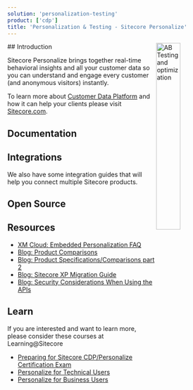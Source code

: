 ```yaml
---
solution: 'personalization-testing'
product: ['cdp']
title: 'Personalization & Testing - Sitecore Personalize'
---
```


<img src="/images/products/personalize/full-stack-AB-testing-optimization.svg" alt="AB Testing and optimization" width="33%" align="right" />
## Introduction

Sitecore Personalize brings together real-time behavioral insights and all your customer data so you can understand and engage every customer (and anonymous visitors) instantly.

To learn more about [Customer Data Platform](https://www.sitecore.com/products/customer-data-platform) and how it can help your clients please visit [Sitecore.com](https://www.sitecore.com/products/customer-data-platform).

## Documentation

<Row columns={3}>
<Link title="Overview" link="https://doc.sitecore.com/personalize/" />
<Link title="User Docs" link="https://doc.sitecore.com/personalize/en/users/sitecore-personalize/index-en.html" />
<Link title="Developer Docs" link="https://doc.sitecore.com/personalize/en/developers/api/index-en.html" />
<Link title="Knowledge Hub" link="https://sitecore.cdpknowledgehub.com/docs" />
</Row>

## Integrations

We also have some integration guides that will help you connect multiple Sitecore products.
<Row columns={2}>

<Link title="Integrating Sitecore SmartHub CDP with Sitecore XM" link="/learn/integrations/xm-smarthub-cdp" className="bg-theme-bg-alt" />
</Row>

## Open Source

<Row columns={3}>
<Repository framework="Npm" name="Sitecore CDP/Personalize Serializer" description="NPM package that allows serializing CDP Personalize resources to disk" repositoryUrl="https://github.com/dylanyoung-dev/sitecore-cdp-serializer" />
<Repository framework="Javascript" name="Serialized resources example" description="Examples for storing Sitecore CDP + Personalize templates, connections and other resources in source control" repositoryUrl="https://github.com/dylanyoung-dev/cdp-personalize-examples" />
</Row>

## Resources

- [XM Cloud: Embedded Personalization FAQ](/learn/faq/xm-cloud-embedded-personalization)
- [Blog: Product Comparisons](https://community.sitecore.com/community?id=community_blog&sys_id=d8fdc45d1bb6811038a46421b24bcbb7)
- [Blog: Product Specifications/Comparisons part 2](https://community.sitecore.com/community?id=community_blog&sys_id=f0862b751bf6491038a46421b24bcb65)
- [Blog: Sitecore XP Migration Guide](https://community.sitecore.com/community?id=community_blog&sys_id=f1cc98af1b541590e55241dde54bcb0d)
- [Blog: Security Considerations When Using the APIs](https://community.sitecore.com/community?id=community_blog&sys_id=6d9601561b12d9d0b8954371b24bcb9b)

## Learn

If you are interested and want to learn more, please consider these courses at Learning@Sitecore

- [Preparing for Sitecore CDP/Personalize Certification Exam](https://community.sitecore.com/community?id=community_blog&sys_id=b64c74421b7b8d50e55241dde54bcb84)
- [Personalize for Technical Users](https://learning.sitecore.com/learn/learning_plan/view/22/personalize-for-technical-users)
- [Personalize for Business Users](https://learning.sitecore.com/learn/learning_plan/view/45/personalize-for-business-users)
